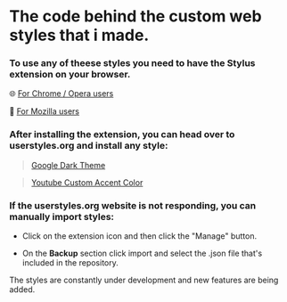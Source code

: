 # The code behind the custom web styles that i made.

### To use any of theese styles you need to have the Stylus extension on your browser.

:globe_with_meridians: [For Chrome / Opera users](https://chrome.google.com/webstore/detail/stylus/clngdbkpkpeebahjckkjfobafhncgmne?hl=en)

:fox_face: [For Mozilla users](https://addons.mozilla.org/en-US/firefox/addon/styl-us/)

### After installing the extension, you can head over to userstyles.org and install any style:

> [Google Dark Theme]()

> [Youtube Custom Accent Color](https://userstyles.org/styles/187051/youtube-custom-accent-color)

### If the userstyles.org website is not responding, you can manually import styles:

- Click on the extension icon and then click the "Manage" button.

- On the **Backup** section click import and select the .json file that's included in the repository.

The styles are constantly under development and new features are being added.
